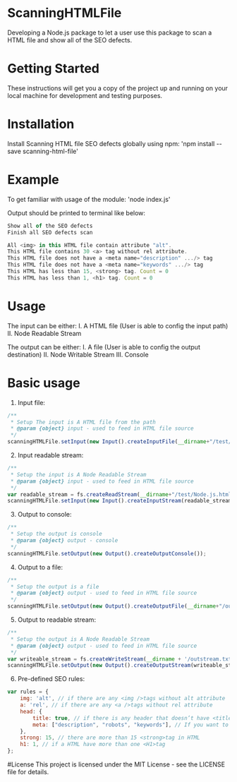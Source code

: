 # ScanningHTMLFile
Developing a Node.js package to let a user use this package to scan a  HTML file and show all of the SEO defects.

# Getting Started
These instructions will get you a copy of the project up and running on your local machine for development and testing purposes.

# Installation
Install Scanning HTML file SEO defects globally using npm:
'npm install --save scanning-html-file'

# Example
To get familiar with usage of the module:
'node index.js'

Output should be printed to terminal like below:
```js
Show all of the SEO defects
Finish all SEO defects scan

All <img> in this HTML file contain attribute "alt".
This HTML file contains 30 <a> tag without rel attribute.
This HTML file does not have a <meta name="description" .../> tag
This HTML file does not have a <meta name="keywords" .../> tag
This HTML has less than 15, <strong> tag. Count = 0
This HTML has less than 1, <h1> tag. Count = 0
```
# Usage
The input can be either:
I. A HTML file (User is able to config the input path)
II. Node Readable Stream

The output can be either:
I. A file (User is able to config the output destination)
II. Node Writable Stream
III. Console

# Basic usage
1. Input file:
```js
/**
 * Setup The input is A HTML file from the path
 * @param {object} input - used to feed in HTML file source
 */
scanningHTMLFile.setInput(new Input().createInputFile(__dirname+"/test/Node.js.html"));
```

2. Input readable stream:
```js
/**
 * Setup the input is A Node Readable Stream
 * @param {object} input - used to feed in HTML file source
 */
var readable_stream = fs.createReadStream(__dirname+"/test/Node.js.html");
scanningHTMLFile.setInput(new Input().createInputStream(readable_stream));
```

3. Output to console:
```js
/**
 * Setup the output is console
 * @param {object} output - console
 */
scanningHTMLFile.setOutput(new Output().createOutputConsole());
```

4. Output to a file:
```js
/**
 * Setup the output is a file
 * @param {object} output - used to feed in HTML file source
 */
scanningHTMLFile.setOutput(new Output().createOutputFile(__dirname+"/output.txt"));
```

5. Output to readable stream:
```js
/**
 * Setup the output is A Node Readable Stream
 * @param {object} output - used to feed in HTML file source
 */
var writeable_stream = fs.createWriteStream(__dirname + '/outstream.txt')
scanningHTMLFile.setOutput(new Output().createOutputStream(writeable_stream));
```

6. Pre-defined SEO rules:
```js
var rules = {
    img: 'alt', // if there are any <img />tags without alt attribute
    a: 'rel', // if there are any <a />tags without rel attribute
    head: {
        title: true, // if there is any header that doesn’t have <title>tag
        meta: ["description", "robots", "keywords"], // If you want to implement additional rule for meta tag, you just need to add a new tag to array.
    },
    strong: 15, // there are more than 15 <strong>tag in HTML
    h1: 1, // if a HTML have more than one <H1>tag
};
```

#License
This project is licensed under the MIT License - see the LICENSE file for details.

